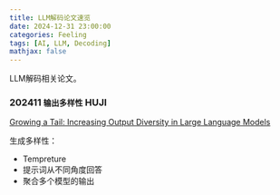 ```yaml
---
title: LLM解码论文速览
date: 2024-12-31 23:00:00
categories: Feeling
tags: [AI, LLM, Decoding]
mathjax: false
---
```


LLM解码相关论文。

<!--more-->

### 202411 `输出多样性` HUJI

[Growing a Tail: Increasing Output Diversity in Large Language Models](https://arxiv.org/abs/2411.02989)

生成多样性：

- Tempreture
- 提示词从不同角度回答
- 聚合多个模型的输出









